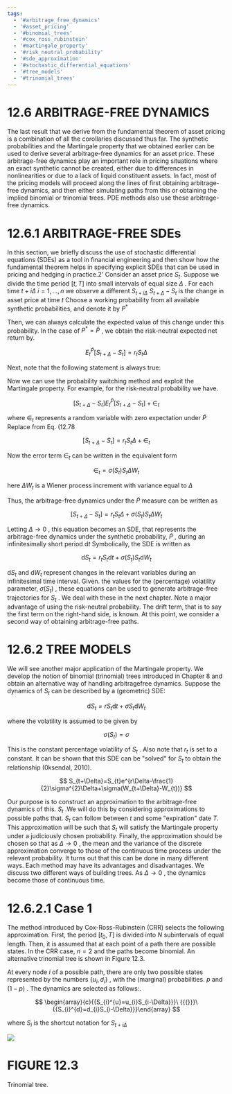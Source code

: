 ```yaml
---
tags:
  - '#arbitrage_free_dynamics'
  - '#asset_pricing'
  - '#binomial_trees'
  - '#cox_ross_rubinstein'
  - '#martingale_property'
  - '#risk_neutral_probability'
  - '#sde_approximation'
  - '#stochastic_differential_equations'
  - '#tree_models'
  - '#trinomial_trees'
---
```

# 12.6 ARBITRAGE-FREE DYNAMICS  

The last result that we derive from the fundamental theorem of asset pricing is a combination of all the corollaries discussed thus far. The synthetic probabilities and the Martingale property that we obtained earlier can be used to derive several arbitrage-free dynamics for an asset price. These arbitrage-free dynamics play an important role in pricing situations where an exact synthetic cannot be created, either due to differences in nonlinearities or due to a lack of liquid constituent assets. In fact, most of the pricing models will proceed along the lines of first obtaining arbitrage-free dynamics, and then either simulating paths from this or obtaining the implied binomial or trinomial trees. PDE methods also use these arbitrage-free dynamics.  

# 12.6.1 ARBITRAGE-FREE SDEs  

In this section, we briefly discuss the use of stochastic differential equations (SDEs) as a tool in financial engineering and then show how the fundamental theorem helps in specifying explicit SDEs that can be used in pricing and hedging in practice.2' Consider an asset price $S_{t}.$ Suppose we divide the time period $[t,T]$ into small intervals of equal size $\Delta$ . For each time $t+i\Delta$ $i=1,...,n$ we observe a different $S_{t+i\Delta}$ $S_{t+\Delta}-S_{t}$ is the change in asset price at time $t$ Choose a working probability from all available synthetic probabilities, and denote it by $P^{*}$  

Then, we can always calculate the expected value of this change under this probability. In the case of $P^{*}=\tilde{P}$ , we obtain the risk-neutral expected net return by.  

$$
E_{t}^{\tilde{P}}[S_{t+\Delta}-S_{t}]=r_{t}S_{t}\Delta
$$  

Next, note that the following statement is always true:  

Now we can use the probability switching method and exploit the Martingale property. For example, for the risk-neutral probability we have.  

$$
[S_{t+\Delta}-S_{t}]E_{t}^{\tilde{P}}[S_{t+\Delta}-S_{t}]+\in_{t}
$$  

where $\in_{t}$ represents a random variable with zero expectation under $\tilde{P}$ Replace from Eq. (12.78  

$$
[S_{t+\Delta}-S_{t}]=r_{t}S_{t}\Delta+\in_{t}
$$  

Now the error term $\in_{t}$ can be written in the equivalent form  

$$
\in_{t}=\sigma(S_{t})S_{t}\Delta W_{t}
$$  

here $\Delta W_{t}$ is a Wiener process increment with variance equal to $\Delta$  

Thus, the arbitrage-free dynamics under the $\tilde{P}$ measure can be written as  

$$
[S_{t+\Delta}-S_{t}]=r_{t}S_{t}\Delta+\sigma(S_{t})S_{t}\Delta W_{t}
$$  

Letting $\Delta\to0$ , this equation becomes an SDE, that represents the arbitrage-free dynamics under the synthetic probability, $\tilde{P}$ , during an infinitesimally short period ${\mathrm{d}}t$ Symbolically, the SDE is written as  

$$
\mathrm{d}S_{t}=r_{t}S_{t}\mathrm{d}t+\sigma(S_{t})S_{t}\mathrm{d}W_{t}
$$  

$\mathrm{d}S_{t}$ and $\mathrm{d}W_{t}$ represent changes in the relevant variables during an infinitesimal time interval. Given. the values for the (percentage) volatility parameter, $\sigma(S_{t})$ , these equations can be used to generate arbitrage-free trajectories for $S_{t}$ . We deal with these in the next chapter. Note a major advantage of using the risk-neutral probability. The drift term, that is to say the first term on the right-hand side, is known. At this point, we consider a second way of obtaining arbitrage-free paths.  

# 12.6.2 TREE MODELS  

We will see another major application of the Martingale property. We develop the notion of binomial (trinomial) trees introduced in Chapter 8 and obtain an alternative way of handling arbitragefree dynamics. Suppose the dynamics of $S_{t}$ can be described by a (geometric) SDE:  

$$
\mathrm{d}S_{t}=r S_{t}\mathrm{d}t+\sigma S_{t}\mathrm{d}W_{t}
$$  

where the volatility is assumed to be given by  

$$
\sigma(S_{t})=\sigma
$$  

This is the constant percentage volatility of $S_{t}$ . Also note that $r_{t}$ is set to a constant. It can be shown that this SDE can be "solved" for $S_{t}$ to obtain the relationship (0ksendal, 2010).  

$$
S_{t+\Delta}=S_{t}e^{r\Delta-\frac{1}{2}\sigma^{2}\Delta+\sigma(W_{t+\Delta}-W_{t})}
$$  

Our purpose is to construct an approximation to the arbitrage-free dynamics of this. $S_{t}$ .We will do this by considering approximations to possible paths that. $S_{t}$ can follow between $t$ and some "expiration" date $T.$ This approximation will be such that $S_{t}$ will satisfy the Martingale property under a judiciously chosen probability. Finally, the approximation should be chosen so that as $\Delta\to0$ , the mean and the variance of the discrete approximation converge to those of the continuous time process under the relevant probability. It turns out that this can be done in many different ways. Each method may have its advantages and disadvantages. We discuss two different ways of building trees. As $\Delta\to0$ , the dynamics become those of continuous time.  

# 12.6.2.1 Case 1  

The method introduced by Cox-Ross-Rubinstein (CRR) selects the following approximation. First, the period $[t_{0},T]$ is divided into $N$ subintervals of equal length. Then, it is assumed that at each point of a path there are possible states. In the CRR case, $n=2$ and the paths become binomial. An alternative trinomial tree is shown in Figure 12.3.  

At every node $i$ of a possible path, there are only two possible states represented by the numbers $\{u_{i},d_{i}\}$ , with the (marginal) probabilities. $p$ and $(1-p)$ . The dynamics are selected as follows:.  

$$
\begin{array}{c}{{S_{i}^{u}=u_{i}S_{i-\Delta}}}\ {{{}}}\ {{S_{i}^{d}=d_{i}S_{i-\Delta}}}\end{array}
$$  

where $S_{i}$ is the shortcut notation for $S_{t+i\Delta}$  

![](71f6795f4620dc1bdee54dbad407a0dddf5edb9afe51cac2accebf169f04ab76.jpg)  

# FIGURE 12.3  

Trinomial tree.  
